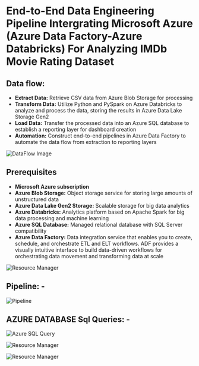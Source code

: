 # End-to-End Data Engineering Pipeline Intergrating Microsoft Azure (Azure Data Factory-Azure Databricks) For Analyzing IMDb Movie Rating Dataset

## Data flow:
- **Extract Data:** Retrieve CSV data from Azure Blob Storage for processing
- **Transform Data:** Utilize Python and PySpark on Azure Databricks to analyze and process the data, storing the results in Azure Data Lake Storage Gen2
- **Load Data:** Transfer the processed data into an Azure SQL database to establish a reporting layer for dashboard creation
- **Automation:** Construct end-to-end pipelines in Azure Data Factory to automate the data flow from extraction to reporting layers

![DataFlow Image](https://github.com/fahadrafiqueee/Data-Engineering-Movie-Analysis_Azure-Services/blob/main/images/Flow.png)

##  Prerequisites
- **Microsoft Azure subscription**
- **Azure Blob Storage:** Object storage service for storing large amounts of unstructured data
- **Azure Data Lake Gen2 Storage:** Scalable storage for big data analytics
- **Azure Databricks:** Analytics platform based on Apache Spark for big data processing and machine learning
- **Azure SQL Database:** Managed relational database with SQL Server compatibility
- **Azure Data Factory:** Data integration service that enables you to create, schedule, and orchestrate ETL and ELT workflows. ADF provides a visually intuitive interface to build data-driven workflows for orchestrating data movement and transforming data at scale

![Resource Manager](https://github.com/fahadrafiqueee/Data-Engineering-Movie-Analysis_Azure-Services/blob/main/images/resource_group.png)

## Pipeline: -
![Pipeline](https://github.com/fahadrafiqueee/Data-Engineering-Movie-Analysis_Azure-Services/blob/main/images/adf_pipeline_run.png)



## AZURE DATABASE Sql Queries: -
![Azure SQL Query](https://github.com/fahadrafiqueee/Data-Engineering-Movie-Analysis_Azure-Services/blob/main/images/sql_query_run_1.png)

![Resource Manager](https://github.com/fahadrafiqueee/Data-Engineering-Movie-Analysis_Azure-Services/blob/main/images/sql_query_run_2.png)

![Resource Manager](https://github.com/fahadrafiqueee/Data-Engineering-Movie-Analysis_Azure-Services/blob/main/images/sql_query_run_3.png)
